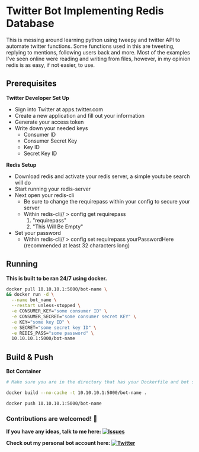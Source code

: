 # Twitter Bot Implementing Redis Database 

This is messing around learning python using tweepy and twitter API to automate twitter functions. Some functions used in this are 
tweeting, replying to mentions, following users back and more. Most of the examples I've seen online were reading and writing from files, however, in my opinion redis is as easy, if not easier, to use.

## Prerequisites
**Twitter Developer Set Up**
* Sign into Twitter at apps.twitter.com
* Create a new application and fill out your information
* Generate your access token
* Write down your needed keys
  * Consumer ID
  * Consumer Secret Key
  * Key ID
  * Secret Key ID

**Redis Setup**
* Download redis and activate your redis server, a simple youtube search will do
* Start running your redis-server
* Next open your redis-cli
  * Be sure to change the requirepass within your config to secure your server
  * Within redis-cli// > config get requirepass
    1. "requirepass"
    2. "This Will Be Empty"
* Set your password
  * Within redis-cli// > config set requirepass yourPasswordHere (recommended at least 32 characters long)



## Running

**This is built to be ran 24/7 using docker.**

```bash
docker pull 10.10.10.1:5000/bot-name \
&& docker run -d \
  --name bot_name \
  --restart unless-stopped \
  -e CONSUMER_KEY="some consumer ID" \
  -e CONSUMER_SECRET="some consumer secret KEY" \
  -e KEY="some key ID" \
  -e SECRET="some secret key ID" \
  -e REDIS_PASS="some password" \
  10.10.10.1:5000/bot-name
```

## Build & Push 

**Bot Container**
```bash
# Make sure you are in the directory that has your Dockerfile and bot script

docker build --no-cache -t 10.10.10.1:5000/bot-name .

docker push 10.10.10.1:5000/bot-name
```

### Contributions are welcomed! 💚
**If you have any ideas, talk to me here: [![Issues][1.4]][1]**

**Check out my personal bot account here: [![Twitter][1.2]][2]**



<!-- link to issues page -->

[1]: https://github.com/abspen1/twitter-bot/issues

<!-- links to your social media accounts -->

[2]: https://twitter.com/interntendie

<!-- icons without padding -->

[1.2]: http://i.imgur.com/wWzX9uB.png (twitter icon without padding)
[1.4]: https://i.imgur.com/2SqWbO1.png (mail icon without padding)